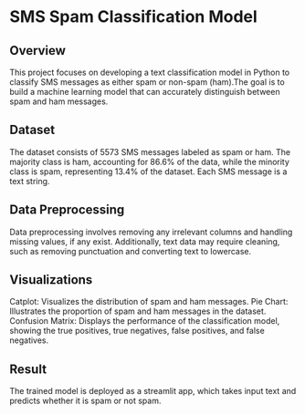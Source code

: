 # SMS Spam Classification Model

## Overview
This project focuses on developing a text classification model in Python to classify SMS messages as either spam or non-spam (ham).The goal is to build a machine learning model that can accurately distinguish between spam and ham messages.

## Dataset
The dataset consists of 5573 SMS messages labeled as spam or ham. The majority class is ham, accounting for 86.6% of the data, while the minority class is spam, representing 13.4% of the dataset. Each SMS message is a text string.

## Data Preprocessing
Data preprocessing involves removing any irrelevant columns and handling missing values, if any exist. Additionally, text data may require cleaning, such as removing punctuation and converting text to lowercase.

## Visualizations
Catplot: Visualizes the distribution of spam and ham messages.
Pie Chart: Illustrates the proportion of spam and ham messages in the dataset.
Confusion Matrix: Displays the performance of the classification model, showing the true positives, true negatives, false positives, and false negatives.

## Result
The trained model is deployed as a streamlit app, which takes input text and predicts whether it is spam or not spam.
